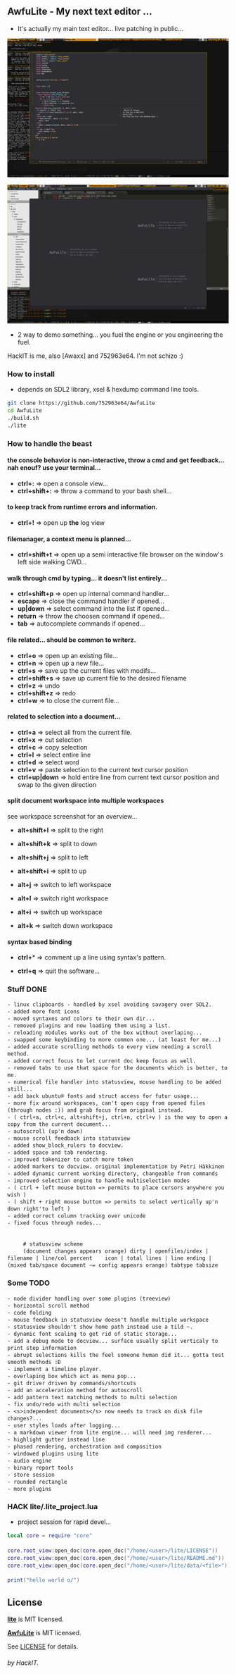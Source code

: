 ## AwfuLite - My next text editor ...

- It's actually my main text editor... live patching in public...

![screenshot](https://raw.githubusercontent.com/752963e64/AwfuLite/master/screenshot.png)

![screenshot](https://raw.githubusercontent.com/752963e64/AwfuLite/master/workspace.png)

- 2 way to demo something... you fuel the engine or you engineering the fuel.

HackIT is me, also [Awaxx] and 752963e64. I'm not schizo :)

### How to install

- depends on SDL2 library, xsel & hexdump command line tools.

```bash
git clone https://github.com/752963e64/AwfuLite
cd AwfuLite
./build.sh
./lite
```

### How to handle the beast

#### the console behavior is non-interactive, throw a cmd and get feedback... nah enouf? use your terminal...
- **ctrl+:** => open a console view...
- **ctrl+shift+:** => throw a command to your bash shell...

#### to keep track from runtime errors and information.
- **ctrl+!** => open up **the** log view

#### filemanager, a context menu is planned...
- **ctrl+shift+t** => open up a semi interactive file browser on the window's left side walking CWD...

#### walk through cmd by typing... it doesn't list entirely...
- **ctrl+shift+p** => open up internal command handler...
- **escape** => close the command handler if opened...
- **up|down** => select command into the list if opened...
- **return** => throw the choosen command if opened...
- **tab** => autocomplete commands if opened...

#### file related... should be common to writerz.
- **ctrl+o** => open up an existing file...
- **ctrl+n** => open up a new file...
- **ctrl+s** => save up the current files with modifs...
- **ctrl+shift+s** => save up current file to the desired filename
- **ctrl+z** => undo
- **ctrl+shift+z** => redo
- **ctrl+w** => to close the current file...

#### related to selection into a document...
- **ctrl+a** => select all from the current file.
- **ctrl+x** => cut selection
- **ctrl+c** => copy selection
- **ctrl+l** => select entire line
- **ctrl+d** => select word
- **ctrl+v** => paste selection to the current text cursor position
- **ctrl+up|down** => hold entire line from current text cursor position and swap to the given direction

#### split document workspace into multiple workspaces

see workspace screenshot for an overview...

- **alt+shift+l** => split to the right 
- **alt+shift+k** => split to down
- **alt+shift+j** => split to left
- **alt+shift+i** => split to up

- **alt+j** => switch to left workspace
- **alt+l** => switch right workspace
- **alt+i** => switch up workspace
- **alt+k** => switch down workspace


#### syntax based binding
- **ctrl+*** => comment up a line using syntax's pattern.

- **ctrl+q** => quit the software...



### Stuff DONE

```
- linux clipboards - handled by xsel avoiding savagery over SDL2.
- added more font icons
- moved syntaxes and colors to their own dir...
- removed plugins and now loading them using a list.
- reloading modules works out of the box without overlaping...
- swapped some keybinding to more common one... (at least for me...)
- added accurate scrolling methods to every view needing a scroll method.
- added correct focus to let current doc keep focus as well.
- removed tabs to use that space for the documents which is better, to me.
- numerical file handler into statusview, mouse handling to be added still...
- add back ubuntu® fonts and struct access for futur usage...
- more fix around workspaces, can't open copy from opened files (through nodes :)) and grab focus from original instead.
- ( ctrl+a, ctrl+c, alt+shift+j, ctrl+n, ctrl+v ) is the way to open a copy from the current document...
- autoscroll (up'n down)
- mouse scroll feedback into statusview
- added show_block_rulers to docview.
- added space and tab rendering.
- improved tokenizer to catch more token
- added markers to docview. original implementation by Petri Häkkinen
- added dynamic current working directory, changeable from commands
- improved selection engine to handle multiselection modes
- ( ctrl + left mouse button => permits to place cursors anywhere you wish )
- ( shift + right mouse button => permits to select vertically up'n down right'to left )
- added correct column tracking over unicode
- fixed focus through nodes...


     # statusview scheme
     (document changes appears orange) dirty | openfiles/index | filename | line/col percent    icon | total lines | line ending | (mixed tab/space document ~= config appears orange) tabtype tabsize
```

### Some TODO

```
- node divider handling over some plugins (treeview)
- horizontal scroll method
- code folding
- mouse feedback in statusview doesn't handle multiple workspace
- statusview shouldn't show home path instead use a tild ~.
- dynamic font scaling to get rid of static storage...
- add a debug mode to docview... surface usually split verticaly to print step information
- abrupt selections kills the feel someone human did it... gotta test smooth methods :Ð
- implement a timeline player.
- overlaping box which act as menu pop... 
- git driver driven by commands/shortcuts
- add an acceleration method for autoscroll
- add pattern text matching methods to multi selection
- fix undo/redo with multi selection
- <s>independent documents</s> now needs to track on disk file changes?...
- user styles loads after logging...
- a markdown viewer from lite engine... will need img renderer...
- highlight gutter instead line
- phased rendering, orchestration and composition
- windowed plugins using lite
- audio engine
- binary report tools
- store session
- rounded rectangle
- more plugins
```

### HACK lite/.lite_project.lua

- project session for rapid devel...

```lua
local core = require "core"

core.root_view:open_doc(core.open_doc("/home/<user>/lite/LICENSE"))
core.root_view:open_doc(core.open_doc("/home/<user>/lite/README.md"))
core.root_view:open_doc(core.open_doc("/home/<user>/lite/data/<file>"))

print("hello world o/")
```

## License

**[lite](https://github.com/rxi/lite)** is MIT licensed.

**[AwfuLite](https://github.com/752963e64/AwfuLite)** is MIT licensed.

See [LICENSE](LICENSE) for details.

###### by HackIT.


